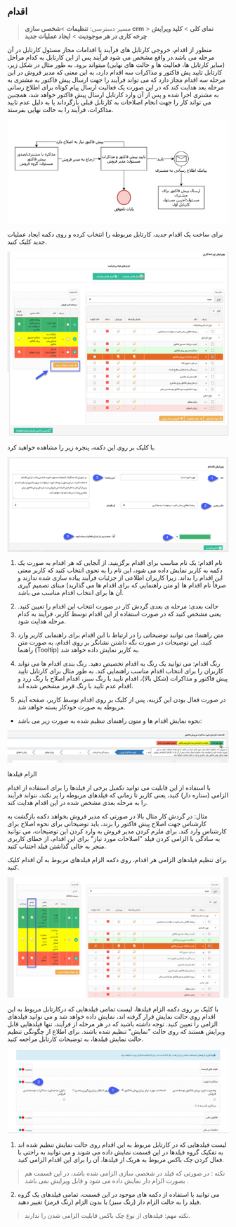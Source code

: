 ﻿## اقدام 

> مسیر دسترسی:  **تنظیمات** >**شخصی سازی crm** > **نمای کلی** > **کلید ویرایش چرخه کاری در هر موجودیت** > **ایجاد عملیات جدید** 

منظور از اقدام، خروجی کارتابل های فرآیند یا اقدامات مجاز مسئول کارتابل در آن مرحله می باشد.در واقع مشخص می شود فرآیند پس از این کارتابل به کدام مراحل (سایر کارتابل ها، فعالیت ها و حالت های نهایی) میتواند برود. به طور مثال در شکل زیر، کارتابل تایید پش فاکتور و مذاکرات سه اقدام دارد، به این معنی که مدیر فروش در این مرحله سه اقدام مجاز دارد که می تواند فرآیند را جهت ارسال پیش فاکتور به مشتری به مرحله بعد هدایت کند که در این صورت یک فعالیت ارسال پیام کوتاه برای اطلاع رسانی به مشتری اجرا شده و پس از آن وارد کارتابل ارسال پیش فاکتور خواهد شد، همچنین می تواند کار را جهت انجام اصلاحات به کارتابل قبلی بازگرداند یا به دلیل عدم تایید مذاکرات، فرآیند را به حالت نهایی بفرستد.


![](Action1.png)

برای ساخت یک اقدام جدید، کارتابل مربوطه را انتخاب کرده و روی دکمه ایجاد عملیات جدید کلیک کنید.

![](Action2.png)

با کلیک بر روی این دکمه، پنجره زیر را مشاهده خواهید کرد.

![](Action3.png)

1. نام اقدام: یک نام مناسب برای اقدام برگزینید. از آنجایی که هر اقدام به صورت یک دکمه به کاربر نمایش داده می شود، این نام را به نحوی انتخاب کنید که کاربر معنی این اقدام را بداند. زیرا کاربران اطلاعی از جزئیات فرآیند پیاده سازی شده ندارند و صرفاً نام اقدام ها (و متن راهنمایی که برای اقدام ها می گذارید) مبنای تصمیم گیری آن ها برای انتخاب اقدام مناسب می باشد.

2. حالت بعدی: مرحله ی بعدی گردش کار در صورت انتخاب این اقدام را تعیین کنید. یعنی مشخص کنید که در صورت استفاده از این اقدام توسط کاربر، فرآیند به کدام مرحله هدایت شود.

3. متن راهنما: می توانید توضیحاتی را در ارتباط با این اقدام برای راهنمایی کاربر وارد کنید، این توضیحات در صورت نگه داشتن نشانگر بر روی اقدام، به صورت متن راهنما (Tooltip) به کاربر نمایش داده خواهد شد.

4. رنگ اقدام: می توانید یک رنگ به اقدام تخصیص دهید. رنگ بندی اقدام ها می تواند کاربران را برای انتخاب اقدام مناسب راهنمایی کند. به طور مثال برای کارتابل تایید پیش فاکتور و مذاکرات (شکل بالا)، اقدام تایید با رنگ سبز، اقدام اصلاح با رنگ زرد و اقدام عدم تایید با رنگ قرمز مشخص شده اند.

5. در صورت فعال بودن این گزینه، پس از کلیک بر روی اقدام توسط کاربر، صفحه آیتم مربوطه به صورت خودکار بسته خواهد شد. 

* نحوه نمایش اقدام ها و متون راهنمای تنظیم شده به صورت زیر می باشد:

![](Action4.png)

الزام فیلدها

با استفاده از این قابلیت می توانید تکمیل برخی از فیلدها را برای استفاده از اقدام الزامی (ستاره دار) کنید، یعنی کاربر تا زمانی که فیلدهای مربوطه را پر نکند، نتواند فرآیند را به مرحله بعدی مشخص شده در این اقدام هدایت کند.

مثال: در گردش کار مثال بالا در صورتی که مدیر فروش بخواهد دکمه بازگشت به کارشناس جهت اصلاح پیش فاکتور را بزند، باید توضیحاتی برای نحوه اصلاح برای کارشناس وارد کند. برای ملزم کردن مدیر فروش به وارد کردن این توضیحات، می توانید به سادگی با الزامی کردن فیلد "اصلاحات مورد نیاز" برای این اقدام، از خطای کاربری منجر به خالی گذاشتن فیلد اجتناب کنید.

برای تنظیم فیلدهای الزامی هر اقدام، روی دکمه الزام فیلدهای مربوط به آن اقدام کلیک کنید.

![](Action5.png)

با کلیک بر روی دکمه الزام فیلدها، لیست تمامی فیلدهایی که درکارتابل مربوط به این اقدام روی حالت نمایش قرار گرفته اند، نمایش داده خواهد شد و می توانید فیلدهای الزامی را تعیین کنید. توجه داشته باشید که در هر مرحله از فرآیند، تنها فیلدهایی قابل ویرایش هستند که روی حالت "نمایش" تنظیم شده باشند. برای اطلاع از چگونگی تنظیم حالت نمایش فیلدها، به توضیحات کارتابل مراجعه کنید.


![](Action6.png)

1. لیست فیلدهایی که در کارتابل مربوط به این اقدام روی حالت نمایش تنظیم شده اند به تفکیک گروه فیلدها در این قسمت نمایش داده می شوند و می توانید به راحتی با فعال کردن چک باکس مربوط به هریک از فیلدها، آن را برای این اقدام الزامی کنید.

> نکته : در صورتی که فیلد در شخصی سازی الزامی شده باشد، در این قسمت هم بصورت الزام دار نمایش داده می شود و قابل ویرایش نمی باشد .


2. می توانید با استفاده از دکمه های موجود در این قسمت، تمامی فیلدهای یک گروه فیلد را به حالت الزام دار (رنگ سبز) یا بدون الزام (رنگ قرمز) تغییر دهید.

> نکته مهم: فیلدهای از نوع چک باکس قابلیت الزامی شدن را ندارند.




